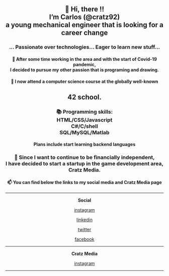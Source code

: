 <!---
cratz92/cratz92 is a ✨ special ✨ repository because its `README.md` (this file) appears on your GitHub profile.
You can click the Preview link to take a look at your changes.
--->

<div align="center">
  
  
<h2>👋 Hi, there !!<br>I’m Carlos (@cratz92)<br>a young mechanical engineer that is looking for a career change</h2>

<h3> ... Passionate over technologies...  Eager to learn new stuff... </h3>



<h4>👀 After some time working in the area and with the start of Covid-19 pandemic,<br>I decided to pursue my other passion that is programing and drawing.</h4>



<h4>🌱 I now attend a computer science course at the globally well-known<br><h2>42 school.</h2></h4>



<h3>📚 Programming skills:<br> HTML/CSS/Javascript <br> C#/C/shell <br> SQL/MySQL/Matlab <br><h4> Plans include start learning backend languages</h4> </h3>



<h3>💸 Since I want to continue to be financially independent,<br> I have decided to start a startup in the game development area,<br> Cratz Media. </h3>



<h4>📫 You can find below the links to my social media and Cratz Media page</h4>


---

**Social**

[instagram](https://www.instagram.com/caacaa92/)

[linkedin](https://www.linkedin.com/in/carlos-leal-0a739968/)

[twitter](https://twitter.com/caacaa92)

[facebook](https://www.facebook.com/cratz92)

---

**Cratz Media**

[instagram](https://www.instagram.com/cratz_media/)

---




</div>
